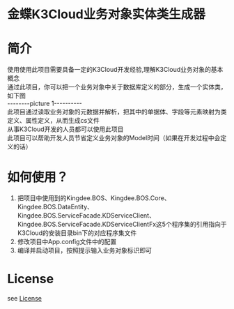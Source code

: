 # 金蝶K3Cloud业务对象实体类生成器
# 简介
使用使用此项目需要具备一定的K3Cloud开发经验,理解K3Cloud业务对象的基本概念<br/>
通过此项目，你可以把一个业务对象中关于数据库定义的部分，生成一个实体类，如下图<br/>
--------picture 1----------<br/>
此项目通过读取业务对象的元数据并解析，把其中的单据体、字段等元素映射为类定义、属性定义，从而生成cs文件<br/>
从事K3Cloud开发的人员都可以使用此项目<br/>
此项目可以帮助开发人员节省定义业务对象的Model时间（如果在开发过程中会定义的话）<br/>
# 如何使用？
1. 把项目中使用到的Kingdee.BOS、Kingdee.BOS.Core、Kingdee.BOS.DataEntity、Kingdee.BOS.ServiceFacade.KDServiceClient、Kingdee.BOS.ServiceFacade.KDServiceClientFx这5个程序集的引用指向于K3Cloud的安装目录bin下的对应程序集文件
2. 修改项目中App.config文件中的配置
3. 编译并启动项目，按照提示输入业务对象标识即可
# License
see [License](/LICENSE.txe)
